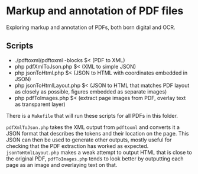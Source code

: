 # Markup and annotation of PDF files

Exploring markup and annotation of PDFs, both born digital and OCR.


## Scripts

- ./pdftoxml/pdftoxml -blocks $<	 (PDF to XML)
- php pdfXmlToJson.php $<	 (XML to simple JSON)
- php jsonToHtml.php $<	 (JSON to HTML with coordinates embedded in JSON) 
- php jsonToHtmlLayout.php $<	(JSON to HTML that matches PDF layout as closely as possible, figures embedded as separate images)
- php pdfToImages.php $<	 (extract page images from PDF, overlay text as transparent layer)

There is a `Makefile` that will run these scripts for all PDFs in this folder.

`pdfXmlToJson.php` takes the XML output from `pdftoxml` and converts it a JSON format that describes the tokens and their location on the page. This JSON can then be used to generate other outputs, mostly useful for checking that the PDF extraction has worked as expected. `jsonToHtmlLayout.php` makes a weak attempt to output HTML that is close to the original PDF, `pdfToImages.php` tends to look better by outputting each page as an image and overlaying text on that.




